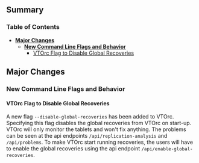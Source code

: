 ## Summary

### Table of Contents

- **[Major Changes](#major-changes)**
  - **[New Command Line Flags and Behavior](#new-flag)**
    - [VTOrc Flag to Disable Global Recoveries](vtorc-disable-recovery-flag)


## <a id="major-changes"/>Major Changes

### <a id="new-flag"/>New Command Line Flags and Behavior

#### <a id="vtorc-disable-recovery-flag"/>VTOrc Flag to Disable Global Recoveries

A new flag `--disable-global-recoveries` has been added to VTOrc. Specifying this flag disables the global recoveries from VTOrc on start-up. 
VTOrc will only monitor the tablets and won't fix anything. The problems can be seen at the api endpoints `/api/replication-analysis` and `/api/problems`.
To make VTOrc start running recoveries, the users will have to enable the global recoveries using the api endpoint `/api/enable-global-recoveries`.
